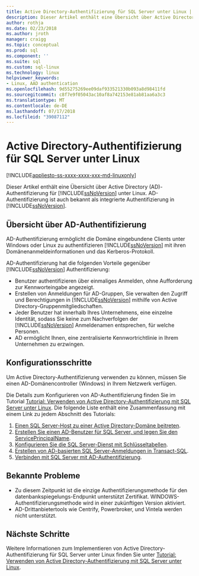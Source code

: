 ```yaml
---
title: Active Directory-Authentifizierung für SQL Server unter Linux | Microsoft-Dokumentation
description: Dieser Artikel enthält eine Übersicht über Active Directory-Authentifizierung für SQL Server unter Linux.
author: rothja
ms.date: 02/23/2018
ms.author: jroth
manager: craigg
ms.topic: conceptual
ms.prod: sql
ms.component: ''
ms.suite: sql
ms.custom: sql-linux
ms.technology: linux
helpviewer_keywords:
- Linux, AAD authentication
ms.openlocfilehash: 9d55275269ee09daf933521330b093a8d98411fd
ms.sourcegitcommit: c8f7e9f05043ac10af8a742153e81ab81aa6a3c3
ms.translationtype: MT
ms.contentlocale: de-DE
ms.lasthandoff: 07/17/2018
ms.locfileid: "39087112"
---
```

# <a name="active-directory-authentication-for-sql-server-on-linux"></a>Active Directory-Authentifizierung für SQL Server unter Linux

[!INCLUDE[appliesto-ss-xxxx-xxxx-xxx-md-linuxonly](../includes/appliesto-ss-xxxx-xxxx-xxx-md-linuxonly.md)]

Dieser Artikel enthält eine Übersicht über Active Directory (AD)-Authentifizierung für [!INCLUDE[ssNoVersion](../includes/ssnoversion-md.md)] unter Linux. AD-Authentifizierung ist auch bekannt als integrierte Authentifizierung in [!INCLUDE[ssNoVersion](../includes/ssnoversion-md.md)]. 

## <a name="ad-authentication-overview"></a>Übersicht über AD-Authentifizierung

AD-Authentifizierung ermöglicht die Domäne eingebundene Clients unter Windows oder Linux zu authentifizieren [!INCLUDE[ssNoVersion](../includes/ssnoversion-md.md)] mit ihren Domänenanmeldeinformationen und das Kerberos-Protokoll.

AD-Authentifizierung hat die folgenden Vorteile gegenüber [!INCLUDE[ssNoVersion](../includes/ssnoversion-md.md)] Authentifizierung:

- Benutzer authentifizieren über einmaliges Anmelden, ohne Aufforderung zur Kennworteingabe angezeigt.   
- Erstellen von Anmeldungen für AD-Gruppen, Sie verwalten den Zugriff und Berechtigungen in [!INCLUDE[ssNoVersion](../includes/ssnoversion-md.md)] mithilfe von Active Directory-Gruppenmitgliedschaften.  
- Jeder Benutzer hat innerhalb Ihres Unternehmens, eine einzelne Identität, sodass Sie keine zum Nachverfolgen der [!INCLUDE[ssNoVersion](../includes/ssnoversion-md.md)] Anmeldenamen entsprechen, für welche Personen.   
- AD ermöglicht Ihnen, eine zentralisierte Kennwortrichtlinie in Ihrem Unternehmen zu erzwingen.   

## <a name="configuration-steps"></a>Konfigurationsschritte

Um Active Directory-Authentifizierung verwenden zu können, müssen Sie einen AD-Domänencontroller (Windows) in Ihrem Netzwerk verfügen.

Die Details zum Konfigurieren von AD-Authentifizierung finden Sie im Tutorial [Tutorial: Verwenden von Active Directory-Authentifizierung mit SQL Server unter Linux](sql-server-linux-active-directory-authentication.md). Die folgende Liste enthält eine Zusammenfassung mit einem Link zu jedem Abschnitt des Tutorials:

1. [Einen SQL Server-Host zu einer Active Directory-Domäne beitreten](sql-server-linux-active-directory-authentication.md#join).
1. [Erstellen Sie einen AD-Benutzer für SQL Server, und legen Sie den ServicePrincipalName](sql-server-linux-active-directory-authentication.md#createuser).
1. [Konfigurieren Sie die SQL Server-Dienst mit Schlüsseltabellen](sql-server-linux-active-directory-authentication.md#configurekeytab).
1. [Erstellen von AD-basierten SQL Server-Anmeldungen in Transact-SQL](sql-server-linux-active-directory-authentication.md#createsqllogins).
1. [Verbinden mit SQL Server mit AD-Authentifizierung](sql-server-linux-active-directory-authentication.md#connect).

## <a name="known-issues"></a>Bekannte Probleme

- Zu diesem Zeitpunkt ist die einzige Authentifizierungsmethode für den datenbankspiegelungs-Endpunkt unterstützt Zertifikat. WINDOWS-Authentifizierungsmethode wird in einer zukünftigen Version aktiviert.
- AD-Drittanbietertools wie Centrify, Powerbroker, und Vintela werden nicht unterstützt.

## <a name="next-steps"></a>Nächste Schritte

Weitere Informationen zum Implementieren von Active Directory-Authentifizierung für SQL Server unter Linux finden Sie unter [Tutorial: Verwenden von Active Directory-Authentifizierung mit SQL Server unter Linux](sql-server-linux-active-directory-authentication.md).